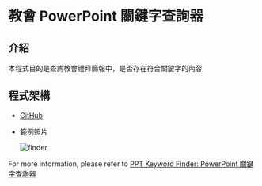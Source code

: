 # 教會 PowerPoint 關鍵字查詢器

## 介紹
本程式目的是查詢教會禮拜簡報中，是否存在符合關鍵字的內容

## 程式架構
* [GitHub](https://github.com/kuochuwon/PPT_Keyword_Finder)
* 範例照片

  ![finder](https://imgur.com/vqJfAXa.jpg)

For more information, please refer to [PPT Keyword Finder: PowerPoint 關鍵字查詢器](https://hackmd.io/@kuochuwon/BJ_-Z7MgY)

